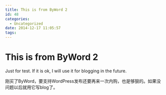 ```yaml
---
title: This is from ByWord 2
id: 48
categories:
  - Uncategorized
date: 2014-12-17 11:05:57
tags:
---
```


# This is from ByWord 2

Just for test. If it is ok, I will use it for blogging in the future.

刚买了ByWord，要支持WordPress发布还要再来一次内购，也是够狠的。如果没问题以后就用它写blog了。